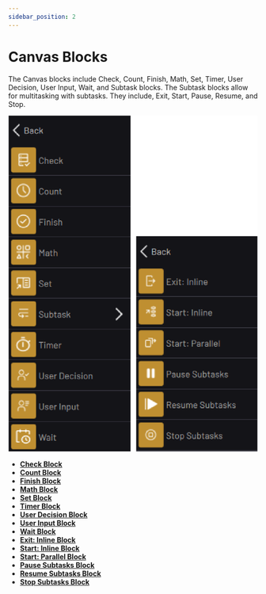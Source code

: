 ```yaml
---
sidebar_position: 2
---
```


# Canvas Blocks

The Canvas blocks include Check, Count, Finish, Math, Set, Timer, User Decision, User Input, Wait, and Subtask blocks. The Subtask blocks allow for multitasking with subtasks. They include, Exit, Start, Pause, Resume, and Stop.

![](../Images/TaskCanvasBlockGlossary/Canvas-Menu.png)

-   **[Check Block](../TaskCanvasBlockGlossary/Canvas-Check.md)**  
-   **[Count Block](../TaskCanvasBlockGlossary/Canvas-Count.md)**  
-   **[Finish Block](../TaskCanvasBlockGlossary/Canvas-Finish.md)**  
-   **[Math Block](../TaskCanvasBlockGlossary/Canvas-Math.md)**  
-   **[Set Block](../TaskCanvasBlockGlossary/Canvas-Set.md)**  
-   **[Timer Block](../TaskCanvasBlockGlossary/Canvas-Timer.md)**  
-   **[User Decision Block](../TaskCanvasBlockGlossary/Canvas-UserDecision.md)**  
-   **[User Input Block](../TaskCanvasBlockGlossary/Canvas-UserInput.md)**  
-   **[Wait Block](../TaskCanvasBlockGlossary/Canvas-Wait.md)**  
-   **[Exit: Inline Block](../TaskCanvasBlockGlossary/Canvas-ExitSubtask.md)**  
-   **[Start: Inline Block](../TaskCanvasBlockGlossary/Canvas-StartSubtaskInline.md)**  
-   **[Start: Parallel Block](../TaskCanvasBlockGlossary/Canvas-StartSubtaskParallel.md)**  
-   **[Pause Subtasks Block](../TaskCanvasBlockGlossary/Canvas-PauseSubtask.md)**  
-   **[Resume Subtasks Block](../TaskCanvasBlockGlossary/Canvas-ResumeSubtask.md)**  
-   **[Stop Subtasks Block](../TaskCanvasBlockGlossary/Canvas-StopSubtask.md)**  






